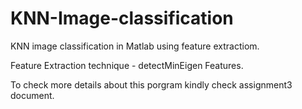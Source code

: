 # KNN-Image-classification


KNN image classification in Matlab using feature extractiom.

Feature Extraction technique - detectMinEigen Features.

To check more details about this porgram kindly check assignment3 document.
